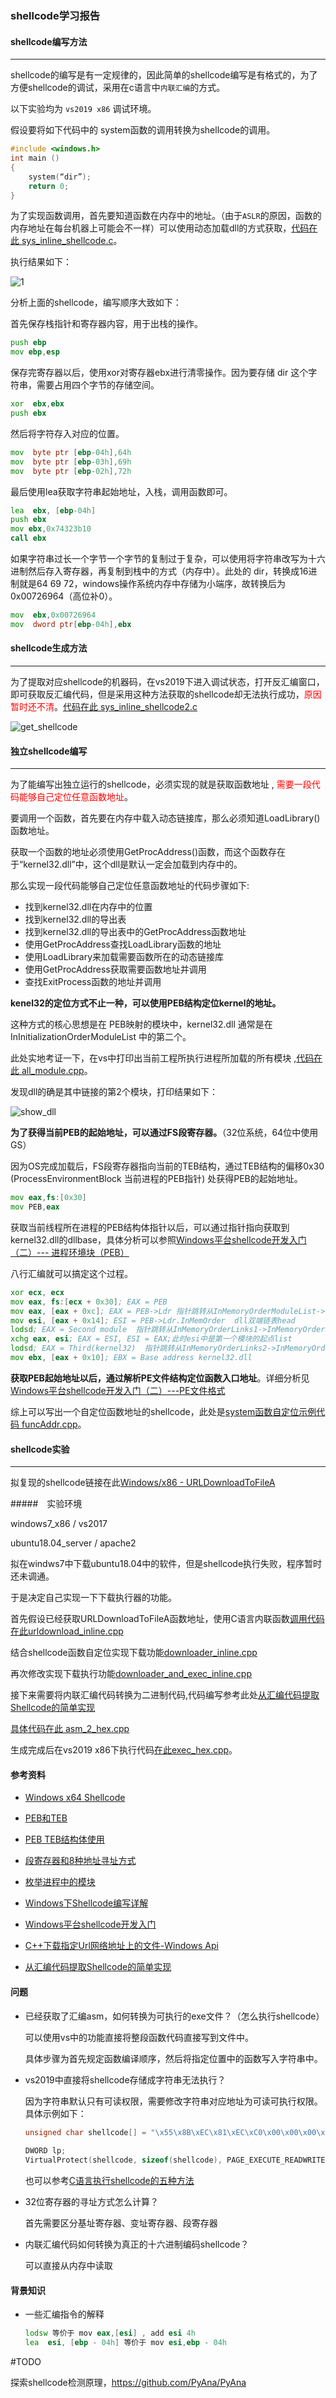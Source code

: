 ###                                                shellcode学习报告

#### shellcode编写方法

---

shellcode的编写是有一定规律的，因此简单的shellcode编写是有格式的，为了方便shellcode的调试，采用在c语言中`内联汇编`的方式。

以下实验均为 `vs2019 x86` 调试环境。

假设要将如下代码中的 system函数的调用转换为shellcode的调用。

```c
#include <windows.h>
int main ()
{
    system(“dir”);
    return 0;
}
```

为了实现函数调用，首先要知道函数在内存中的地址。（由于`ASLR`的原因，函数的内存地址在每台机器上可能会不一样）可以使用动态加载dll的方式获取，[代码在此 sys_inline_shellcode.c](https://github.com/jackcily/windows_shellocde_study/raw/master/file/sys_inline_shellcode.c)。

执行结果如下：

![1](https://github.com/jackcily/windows_shellocde_study/raw/master/file/system.JPG)



分析上面的shellcode，编写顺序大致如下：

首先保存栈指针和寄存器内容，用于出栈的操作。

```asm
push ebp
mov ebp,esp
```

保存完寄存器以后，使用xor对寄存器ebx进行清零操作。因为要存储 dir 这个字符串，需要占用四个字节的存储空间。

```asm
xor  ebx,ebx
push ebx
```

然后将字符存入对应的位置。

```asm
mov  byte ptr [ebp-04h],64h
mov  byte ptr [ebp-03h],69h
mov  byte ptr [ebp-02h],72h
```

最后使用lea获取字符串起始地址，入栈，调用函数即可。

```asm
lea  ebx, [ebp-04h]
push ebx
mov ebx,0x74323b10
call ebx
```



如果字符串过长一个字节一个字节的复制过于复杂，可以使用将字符串改写为十六进制然后存入寄存器，再复制到栈中的方式（内存中）。此处的 dir，转换成16进制就是64 69 72，windows操作系统内存中存储为小端序，故转换后为0x00726964（高位补0）。

```asm
mov  ebx,0x00726964
mov  dword ptr[ebp-04h],ebx
```



#### shellcode生成方法

---

为了提取对应shellcode的机器码，在vs2019下进入调试状态，打开反汇编窗口，即可获取反汇编代码，但是采用这种方法获取的shellcode却无法执行成功，<font color = "red">原因暂时还不清</font>。[代码在此 sys_inline_shellcode2.c](https://github.com/jackcily/windows_shellocde_study/raw/master/file/sys_inline_shellcode2.c)



![get_shellcode](https://github.com/jackcily/windows_shellocde_study/raw/master/file/get_shellcode.JPG)



#### 独立shellcode编写

---

为了能编写出独立运行的shellcode，必须实现的就是获取函数地址 , <font color="red">需要一段代码能够自己定位任意函数地址</font>。

要调用一个函数，首先要在内存中载入动态链接库，那么必须知道LoadLibrary()函数地址。

获取一个函数的地址必须使用GetProcAddress()函数，而这个函数存在于“kernel32.dll”中，这个dll是默认一定会加载到内存中的。

那么实现一段代码能够自己定位任意函数地址的代码步骤如下:

- 找到kernel32.dll在内存中的位置
- 找到kernel32.dll的导出表
- 找到kernel32.dll的导出表中的GetProcAddress函数地址
- 使用GetProcAddress查找LoadLibrary函数的地址
- 使用LoadLibrary来加载需要函数所在的动态链接库
- 使用GetProcAddress获取需要函数地址并调用
- 查找ExitProcess函数的地址并调用



**kenel32的定位方式不止一种，可以使用PEB结构定位kernel的地址。**

这种方式的核心思想是在 PEB映射的模块中，kernel32.dll 通常是在 InInitializationOrderModuleList 中的第二个。

此处实地考证一下，在vs中打印出当前工程所执行进程所加载的所有模块 ,[代码在此 all_module.cpp]()。

发现dll的确是其中链接的第2个模块，打印结果如下：

![show_dll](D:\Administrator\desktop_bak\Desktop\windows_shellocde_study\file\show_dll.JPG)



**为了获得当前PEB的起始地址，可以通过FS段寄存器。**（32位系统，64位中使用GS）

因为OS完成加载后，FS段寄存器指向当前的TEB结构，通过TEB结构的偏移0x30 (ProcessEnvironmentBlock 当前进程的PEB指针) 处获得PEB的起始地址。

```asm
mov eax,fs:[0x30]
mov PEB,eax
```

获取当前线程所在进程的PEB结构体指针以后，可以通过指针指向获取到kernel32.dll的dllbase，具体分析可以参照[Windows平台shellcode开发入门（二）--- 进程环境块（PEB）](https://www.freebuf.com/articles/system/94774.html)

八行汇编就可以搞定这个过程。

```asm
xor ecx, ecx
mov eax, fs:[ecx + 0x30]; EAX = PEB
mov eax, [eax + 0xc]; EAX = PEB->Ldr 指针跳转从InMemoryOrderModuleList->InMemoryOrderLinks1
mov esi, [eax + 0x14]; ESI = PEB->Ldr.InMemOrder  dll双端链表head 
lodsd; EAX = Second module  指针跳转从InMemoryOrderLinks1->InMemoryOrderLinks2
xchg eax, esi; EAX = ESI, ESI = EAX;此时esi中是第一个模块的起点list
lodsd; EAX = Third(kernel32)  指针跳转从InMemoryOrderLinks2->InMemoryOrderLinks3
mov ebx, [eax + 0x10]; EBX = Base address kernel32.dll
```

**获取PEB起始地址以后，通过解析PE文件结构定位函数入口地址**。详细分析见[Windows平台shellcode开发入门（二）---PE文件格式](https://www.freebuf.com/articles/system/94774.html)

综上可以写出一个自定位函数地址的shellcode，此处是[system函数自定位示例代码 funcAddr.cpp]()。



#### shellcode实验

------

拟复现的shellcode链接在此[Windows/x86 - URLDownloadToFileA](https://www.exploit-db.com/shellcodes/40094)

#####　实验环境

windows7_x86 / vs2017

ubuntu18.04_server / apache2

拟在windws7中下载ubuntu18.04中的软件，但是shellcode执行失败，程序暂时还未调通。

于是决定自己实现一下下载执行器的功能。

首先假设已经获取URLDownloadToFileA函数地址，使用C语言内联函数[调用代码在此urldownload_inline.cpp]()

结合shellcode函数自定位实现下载功能[downloader_inline.cpp]()

再次修改实现下载执行功能[downloader_and_exec_inline.cpp]()

接下来需要将内联汇编代码转换为二进制代码,代码编写参考此处[从汇编代码提取Shellcode的简单实现](http://www.myhack58.com/Article/html/3/68/2011/29739.htm)

[具体代码在此 asm_2_hex.cpp]()

生成完成后在vs2019 x86下执行代码[在此exec_hex.cpp]()。





#### 参考资料

- [Windows x64 Shellcode](http://mcdermottcybersecurity.com/articles/windows-x64-shellcode#the-code)

- [PEB和TEB](https://www.cnblogs.com/hanfenglun/archive/2009/03/20/1417506.html)

- [PEB TEB结构体使用](https://blog.csdn.net/chriz_w/article/details/52096552)

- [段寄存器和8种地址寻址方式](https://blog.csdn.net/judyge/article/details/52337096)

- [枚举进程中的模块](https://blog.csdn.net/lanuage/article/details/72331277)

- [Windows下Shellcode编写详解](https://xz.aliyun.com/t/2108)

- [Windows平台shellcode开发入门](https://www.freebuf.com/articles/system/94774.html)

- [C++下载指定Url网络地址上的文件-Windows Api](https://blog.csdn.net/HW140701/article/details/78207490)

- [从汇编代码提取Shellcode的简单实现](http://www.myhack58.com/Article/html/3/68/2011/29739.htm)

  

#### 问题

- 已经获取了汇编asm，如何转换为可执行的exe文件？（怎么执行shellcode）

  可以使用vs中的功能直接将整段函数代码直接写到文件中。

  具体步骤为首先规定函数编译顺序，然后将指定位置中的函数写入字符串中。

- vs2019中直接将shellcode存储成字符串无法执行？

  因为字符串默认只有可读权限，需要修改字符串对应地址为可读可执行权限。具体示例如下：

  ```c++
  unsigned char shellcode[] = "\x55\x8B\xEC\x81\xEC\xC0\x00\x00\x00\x53\x56\x57\x8D\xBD\x40\xFF\xFF\xFF\xB9\x30\x00\x00\x00\xB8\xCC\xCC\xCC\xCC\xF3\xAB\x55\x8B\xEC\x81\xEC\xC0\x00\x00\x00\x55\x8B\xEC\x83\xEC\x04\x33\xDB\xBB\x64\x69\x72\x00\x89\x5D\xFC\x8D\x5D\xFC\x53\xBB\x10\x3B\x32\x74\xFF\xD3\x83\xC4\x04\x5B\x5D\x5F\x5E\x5B\x81\xC4\xC0\x00\x00\x00\x3B\xEC\xE8\xB3\xFA\xFF\xFF\x8B\xE5\x5D\xC3";
     
  DWORD lp;
  VirtualProtect(shellcode, sizeof(shellcode), PAGE_EXECUTE_READWRITE, &lp);
  ```

  也可以参考[C语言执行shellcode的五种方法](https://blog.csdn.net/liujiayu2/article/details/78294752)

- 32位寄存器的寻址方式怎么计算？

  首先需要区分基址寄存器、变址寄存器、段寄存器
  
- 内联汇编代码如何转换为真正的十六进制编码shellcode？

  可以直接从内存中读取

  




#### 背景知识

- 一些汇编指令的解释

  ```asm
  lodsw 等价于 mov eax,[esi] , add esi 4h
  lea  esi, [ebp - 04h] 等价于 mov esi,ebp - 04h
  ```

  



#TODO

探索shellcode检测原理，https://github.com/PyAna/PyAna
